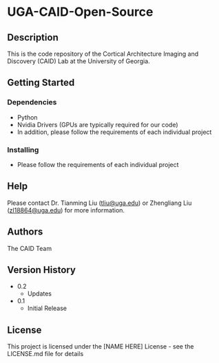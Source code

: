 # UGA-CAID-Open-Source

## Description

This is the code repository of the Cortical Architecture Imaging and Discovery (CAID) Lab at the University of Georgia. 

## Getting Started

### Dependencies

* Python
* Nvidia Drivers (GPUs are typically required for our code)
* In addition, please follow the requirements of each individual project

### Installing

* Please follow the requirements of each individual project

## Help

Please contact Dr. Tianming Liu (tliu@uga.edu) or Zhengliang Liu (zl18864@uga.edu) for more information. 

## Authors

The CAID Team 

## Version History

* 0.2
    * Updates
* 0.1
    * Initial Release

## License

This project is licensed under the [NAME HERE] License - see the LICENSE.md file for details

